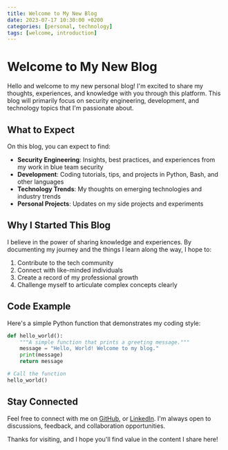 ```yaml
---
title: Welcome to My New Blog
date: 2023-07-17 10:30:00 +0200
categories: [personal, technology]
tags: [welcome, introduction]
---
```


# Welcome to My New Blog

Hello and welcome to my new personal blog! I'm excited to share my thoughts, experiences, and knowledge with you through this platform. This blog will primarily focus on security engineering, development, and technology topics that I'm passionate about.

## What to Expect

On this blog, you can expect to find:

- **Security Engineering**: Insights, best practices, and experiences from my work in blue team security
- **Development**: Coding tutorials, tips, and projects in Python, Bash, and other languages
- **Technology Trends**: My thoughts on emerging technologies and industry trends
- **Personal Projects**: Updates on my side projects and experiments

## Why I Started This Blog

I believe in the power of sharing knowledge and experiences. By documenting my journey and the things I learn along the way, I hope to:

1. Contribute to the tech community
2. Connect with like-minded individuals
3. Create a record of my professional growth
4. Challenge myself to articulate complex concepts clearly

## Code Example

Here's a simple Python function that demonstrates my coding style:

```python
def hello_world():
    """A simple function that prints a greeting message."""
    message = "Hello, World! Welcome to my blog."
    print(message)
    return message

# Call the function
hello_world()
```

## Stay Connected

Feel free to connect with me on [GitHub](https://github.com/V1ctorLima), or [LinkedIn](https://www.linkedin.com/in/victorlimasec). I'm always open to discussions, feedback, and collaboration opportunities.

Thanks for visiting, and I hope you'll find value in the content I share here!